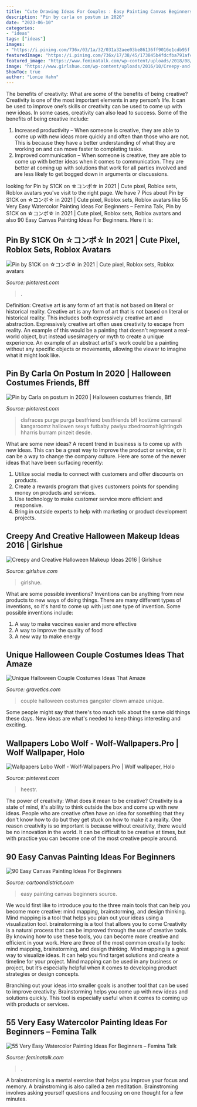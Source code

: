 ```yaml
---
title: "Cute Drawing Ideas For Couples : Easy Painting Canvas Beginners Source"
description: "Pin by carla on postum in 2020"
date: "2023-06-10"
categories:
- "ideas"
tags: ["ideas"]
images:
- "https://i.pinimg.com/736x/03/1a/32/031a32aee03be86136ff9016e1cdb95f.jpg"
featuredImage: "https://i.pinimg.com/736x/17/38/45/173845b4fdcfba791afc00913a861143.jpg"
featured_image: "https://www.feminatalk.com/wp-content/uploads/2018/08/Very-Easy-Watercolor-Painting-Ideas-for-beginners00002.jpg"
image: "https://www.girlshue.com/wp-content/uploads/2016/10/Creepy-and-Creative-Halloween-Makeup-Ideas-2016-15.jpg"
ShowToc: true
author: "Lonie Hahn"
---
```



The benefits of creativity: What are some of the benefits of being creative?
Creativity is one of the most important elements in any person’s life. It can be used to improve one’s skills or creativity can be used to come up with new ideas. In some cases, creativity can also lead to success. Some of the benefits of being creative include: 
1. Increased productivity – When someone is creative, they are able to come up with new ideas more quickly and often than those who are not. This is because they have a better understanding of what they are working on and can move faster to completing tasks. 
2. Improved communication – When someone is creative, they are able to come up with better ideas when it comes to communication. They are better at coming up with solutions that work for all parties involved and are less likely to get bogged down in arguments or discussions. 

	

		
looking for Pin by S1CK on ☆コンボ☆ in 2021 | Cute pixel, Roblox sets, Roblox avatars you've visit to the right page. We have 7 Pics about Pin by S1CK on ☆コンボ☆ in 2021 | Cute pixel, Roblox sets, Roblox avatars like 55 Very Easy Watercolor Painting Ideas For Beginners – Femina Talk, Pin by S1CK on ☆コンボ☆ in 2021 | Cute pixel, Roblox sets, Roblox avatars and also 90 Easy Canvas Painting Ideas For Beginners. Here it is:
		
    
## Pin By S1CK On ☆コンボ☆ In 2021 | Cute Pixel, Roblox Sets, Roblox Avatars

<img loading=lazy src="https://i.pinimg.com/736x/7d/c5/41/7dc541e0fcb7e48f94f2a2e925fdc009.jpg" onerror="this.onerror=null;this.src='https://tse2.mm.bing.net/th?id=OIP.D1-_MVulaDKMBYf4Lga2ygHaLf&amp;pid=15.1';" alt="Pin by S1CK on ☆コンボ☆ in 2021 | Cute pixel, Roblox sets, Roblox avatars">

_Source: pinterest.com_

>. 

	

Definition: Creative art is any form of art that is not based on literal or historical reality.
Creative art is any form of art that is not based on literal or historical reality. This includes both expressively creative art and abstraction. Expressively creative art often uses creativity to escape from reality. An example of this would be a painting that doesn't represent a real-world object, but instead usesimagery or myth to create a unique experience. An example of an abstract artist's work could be a painting without any specific objects or movements, allowing the viewer to imagine what it might look like.

    
## Pin By Carla On Postum In 2020 | Halloween Costumes Friends, Bff

<img loading=lazy src="https://i.pinimg.com/736x/17/38/45/173845b4fdcfba791afc00913a861143.jpg" onerror="this.onerror=null;this.src='https://tse1.mm.bing.net/th?id=OIP.BNwNBz1BOAsO_ZYsn29ObQHaJ3&amp;pid=15.1';" alt="Pin by Carla on postum in 2020 | Halloween costumes friends, Bff">

_Source: pinterest.com_

>disfraces purge purga bestfriend bestfriends bff kostüme carnaval kangaroomz hallowen sexys futbaby paviyu zbedroomxhlightingxh hharris burram pinzeit desde. 

	

What are some new ideas?
A recent trend in business is to come up with new ideas. This can be a great way to improve the product or service, or it can be a way to change the company culture. Here are some of the newer ideas that have been surfacing recently: 
1. Utilize social media to connect with customers and offer discounts on products.
2. Create a rewards program that gives customers points for spending money on products and services. 
3. Use technology to make customer service more efficient and responsive. 
4. Bring in outside experts to help with marketing or product development projects.

    
## Creepy And Creative Halloween Makeup Ideas 2016 | Girlshue

<img loading=lazy src="https://www.girlshue.com/wp-content/uploads/2016/10/Creepy-and-Creative-Halloween-Makeup-Ideas-2016-15.jpg" onerror="this.onerror=null;this.src='https://tse3.mm.bing.net/th?id=OIP.LbLqgyzXlylREjmb75ftRAHaLG&amp;pid=15.1';" alt="Creepy and Creative Halloween Makeup Ideas 2016 | Girlshue">

_Source: girlshue.com_

>girlshue. 

	

What are some possible inventions?
Inventions can be anything from new products to new ways of doing things. There are many different types of inventions, so it's hard to come up with just one type of invention. Some possible inventions include:
1. A way to make vaccines easier and more effective
2. A way to improve the quality of food
3. A new way to make energy

    
## Unique Halloween Couple Costumes Ideas That Amaze

<img loading=lazy src="https://www.gravetics.com/wp-content/uploads/2017/07/Halloween-gangster-clown-couple.jpg" onerror="this.onerror=null;this.src='https://tse1.mm.bing.net/th?id=OIP.-THLRoYQBDBFTN3iVRSm2QHaN3&amp;pid=15.1';" alt="Unique Halloween Couple Costumes Ideas That Amaze">

_Source: gravetics.com_

>couple halloween costumes gangster clown amaze unique. 

	

Some people might say that there's too much talk about the same old things these days. New ideas are what's needed to keep things interesting and exciting.

    
## Wallpapers Lobo Wolf - Wolf-Wallpapers.Pro | Wolf Wallpaper, Holo

<img loading=lazy src="https://i.pinimg.com/736x/03/1a/32/031a32aee03be86136ff9016e1cdb95f.jpg" onerror="this.onerror=null;this.src='https://tse3.mm.bing.net/th?id=OIP.-suLDORwViU0scTp7ppkkAHaNK&amp;pid=15.1';" alt="Wallpapers Lobo Wolf - Wolf-Wallpapers.Pro | Wolf wallpaper, Holo">

_Source: pinterest.com_

>heestr. 

	

The power of creativity: What does it mean to be creative?
Creativity is a state of mind, it's ability to think outside the box and come up with new ideas. People who are creative often have an idea for something that they don't know how to do but they get stuck on how to make it a reality. One reason creativity is so important is because without creativity, there would be no innovation in the world. It can be difficult to be creative at times, but with practice you can become one of the most creative people around.

    
## 90 Easy Canvas Painting Ideas For Beginners

<img loading=lazy src="http://www.cartoondistrict.com/wp-content/uploads/2017/06/Easy-Canvas-Painting-Ideas-For-Beginners14-1.jpg" onerror="this.onerror=null;this.src='https://tse4.mm.bing.net/th?id=OIP.FHaDAuy51KKQGFrNYrTWLQHaJ4&amp;pid=15.1';" alt="90 Easy Canvas Painting Ideas For Beginners">

_Source: cartoondistrict.com_

>easy painting canvas beginners source. 

	

We would first like to introduce you to the three main tools that can help you become more creative: mind mapping, brainstorming, and design thinking. Mind mapping is a tool that helps you plan out your ideas using a visualization tool. brainstorming is a tool that allows you to come
Creativity is a natural process that can be improved through the use of creative tools. By knowing how to use these tools, you can become more creative and efficient in your work. Here are three of the most common creativity tools: mind mapping, brainstorming, and design thinking.
Mind mapping is a great way to visualize ideas. It can help you find target solutions and create a timeline for your project. Mind mapping can be used in any business or project, but it’s especially helpful when it comes to developing product strategies or design concepts.

Branching out your ideas into smaller goals is another tool that can be used to improve creativity. Brainstorming helps you come up with new ideas and solutions quickly. This tool is especially useful when it comes to coming up with products or services.

    
## 55 Very Easy Watercolor Painting Ideas For Beginners – Femina Talk

<img loading=lazy src="https://www.feminatalk.com/wp-content/uploads/2018/08/Very-Easy-Watercolor-Painting-Ideas-for-beginners00002.jpg" onerror="this.onerror=null;this.src='https://tse4.mm.bing.net/th?id=OIP.ohjgvPs_VJfWpOy9Ot9rdAHaLH&amp;pid=15.1';" alt="55 Very Easy Watercolor Painting Ideas For Beginners – Femina Talk">

_Source: feminatalk.com_

>. 

	

A brainstroming is a mental exercise that helps you improve your focus and memory. A brainstroming is also called a zen meditation. Brainstroming involves asking yourself questions and focusing on one thought for a few minutes.

